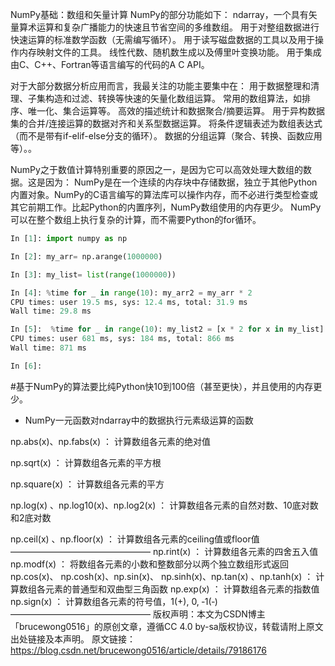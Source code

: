 NumPy基础：数组和矢量计算
NumPy的部分功能如下：
ndarray，一个具有矢量算术运算和复杂广播能力的快速且节省空间的多维数组。
用于对整组数据进行快速运算的标准数学函数（无需编写循环）。
用于读写磁盘数据的工具以及用于操作内存映射文件的工具。
线性代数、随机数生成以及傅里叶变换功能。
用于集成由C、C++、Fortran等语言编写的代码的A C API。

对于大部分数据分析应用而言，我最关注的功能主要集中在：
用于数据整理和清理、子集构造和过滤、转换等快速的矢量化数组运算。
常用的数组算法，如排序、唯一化、集合运算等。
高效的描述统计和数据聚合/摘要运算。
用于异构数据集的合并/连接运算的数据对齐和关系型数据运算。
将条件逻辑表述为数组表达式（而不是带有if-elif-else分支的循环）。
数据的分组运算（聚合、转换、函数应用等）。。

NumPy之于数值计算特别重要的原因之一，是因为它可以高效处理大数组的数据。这是因为：
NumPy是在一个连续的内存块中存储数据，独立于其他Python内置对象。NumPy的C语言编写的算法库可以操作内存，而不必进行类型检查或其它前期工作。比起Python的内置序列，NumPy数组使用的内存更少。
NumPy可以在整个数组上执行复杂的计算，而不需要Python的for循环。

```python
In [1]: import numpy as np                                         

In [2]: my_arr= np.arange(1000000)                                 

In [3]: my_list= list(range(1000000))                              

In [4]: %time for _ in range(10): my_arr2 = my_arr * 2             
CPU times: user 19.5 ms, sys: 12.4 ms, total: 31.9 ms
Wall time: 29.8 ms

In [5]:  %time for _ in range(10): my_list2 = [x * 2 for x in my_list]       
CPU times: user 681 ms, sys: 184 ms, total: 866 ms
Wall time: 871 ms

In [6]:  
```

#基于NumPy的算法要比纯Python快10到100倍（甚至更快），并且使用的内存更少。



- NumPy一元函数对ndarray中的数据执行元素级运算的函数

np.abs(x)、np.fabs(x) ： 计算数组各元素的绝对值

np.sqrt(x) ： 计算数组各元素的平方根

np.square(x) ： 计算数组各元素的平方

np.log(x) 、np.log10(x)、np.log2(x) ： 计算数组各元素的自然对数、10底对数和2底对数

np.ceil(x) 、np.floor(x) ： 计算数组各元素的ceiling值或floor值
 ———————————————— 
np.rint(x) ： 计算数组各元素的四舍五入值
np.modf(x) ： 将数组各元素的小数和整数部分以两个独立数组形式返回
np.cos(x)、 np.cosh(x)、np.sin(x)、 np.sinh(x)、np.tan(x) 、np.tanh(x) ： 计算数组各元素的普通型和双曲型三角函数
np.exp(x) ： 计算数组各元素的指数值
np.sign(x) ： 计算数组各元素的符号值，1(+), 0, ‐1(‐)
 ———————————————— 
版权声明：本文为CSDN博主「brucewong0516」的原创文章，遵循CC 4.0 by-sa版权协议，转载请附上原文出处链接及本声明。
原文链接：https://blog.csdn.net/brucewong0516/article/details/79186176